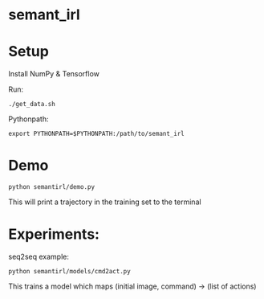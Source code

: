 # semant_irl

# Setup

Install NumPy & Tensorflow

Run:
```
./get_data.sh
```

Pythonpath:
```
export PYTHONPATH=$PYTHONPATH:/path/to/semant_irl
```

# Demo

```
python semantirl/demo.py
```

This will print a trajectory in the training set to the terminal

# Experiments:

seq2seq example:
```
python semantirl/models/cmd2act.py
```

This trains a model which maps (initial image, command) -> (list of actions)

